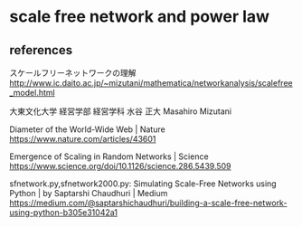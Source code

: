 # scale free network and power law

## references

スケールフリーネットワークの理解 http://www.ic.daito.ac.jp/~mizutani/mathematica/networkanalysis/scalefree_model.html

大東文化大学 経営学部 経営学科  水谷 正大 Masahiro Mizutani

Diameter of the World-Wide Web | Nature
https://www.nature.com/articles/43601

Emergence of Scaling in Random Networks | Science
https://www.science.org/doi/10.1126/science.286.5439.509

sfnetwork.py,sfnetwork2000.py: 
Simulating Scale-Free Networks using Python | by Saptarshi Chaudhuri | Medium
https://medium.com/@saptarshichaudhuri/building-a-scale-free-network-using-python-b305e31042a1
